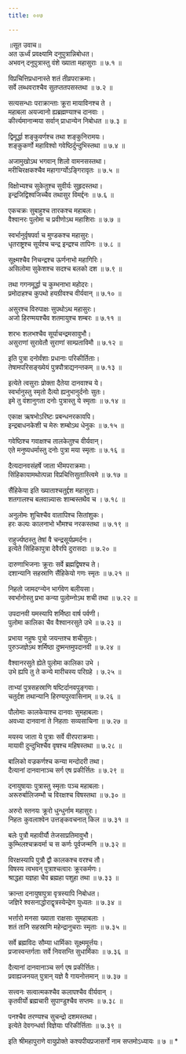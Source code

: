 ```yaml
---
title: ००७

---
```

॥सूत उवाच॥  
अत ऊर्ध्वं प्रवक्ष्यामि दनुपुत्रान्निबोधत।  
अभवन् दनुपुत्रास्तु वंशे ख्याता महासुराः ॥ ७.१ ॥  

विप्रचित्तिप्रधानास्ते शतं तीव्रपराक्रमाः।  
सर्वे लब्धवराश्चैव सुतप्ततपसस्तथा ॥ ७.२ ॥  

सत्यसन्धाः पराक्रान्ताः क्रूरा मायाविनश्च ते ।  
महाबला अयज्वानो ह्यब्रह्मण्याश्च दानवाः ।  
कीर्त्त्यमानान्मया सर्वान् प्राधान्येन निबोधत ॥ ७.३ ॥  

द्विमूर्द्धा शङ्कुवर्णश्च तथा शङ्कुनिरामयः।  
शङ्कुकर्णो महाविश्वो गवेष्ठिर्दुन्दुभिस्तथा ॥ ७.४ ॥  

अजामुखोऽथ भगवान् शिलो वामनसस्तथा।  
मरीचिरक्षकश्चैव महागार्ग्योऽङ्गिरावृतः ॥ ७.५ ॥  

विक्षोभ्यश्च सुकेतुश्च सुवीर्यः सुहृदस्तथा।  
इन्द्रजिद्विश्वजिच्चैव तथासुर विमर्द्दनः ॥ ७.६ ॥  

एकचक्रः सुबाहुश्च तारकश्च महाबलः।  
वैश्वानरः पुलोमा च प्रवीणोऽथ महाशिराः ॥ ७.७ ॥  

स्वर्भानुर्वृषपर्वा च मुण्डकश्च महासुरः।  
धृतराष्ट्रश्च सूर्यश्च चन्द्र इन्द्रश्च तापिनः ॥ ७.८ ॥  

सूक्ष्मश्चैव निचन्द्रश्च ऊर्णनाभो महागिरिः।  
असिलोमा सुकेशश्च सदश्च बलको दश ॥ ७.९ ॥  

तथा गगनमूर्द्धा च कुम्भनाभा महोदरः।  
प्रमोदाहश्च कुपथो हयग्रीवश्च वीर्यवान् ॥ ७.१० ॥  

असुरश्च विरुपाक्षः सुपथोऽथ महासुरः।  
अजो हिरण्मयश्चैव शतमायुश्च शम्बरः ॥ ७.११ ॥  

शरभः शलभश्चैव सूर्याचन्द्रमसावुभौ।  
असुराणां सुरावेतौ सुराणां साम्प्रताविमौ ॥ ७.१२ ॥  

इति पुत्रा दनोर्वंशाः प्रधानाः परिकीर्तिताः।  
तेषामपरिसङ्ख्येयं पुत्रपौत्राद्यनन्तकम् ॥ ७.१३ ॥  

इत्येते त्वसुराः प्रोक्ता दैतेया दानवाश्च ये।  
स्वर्भानुस्तु स्मृतो दैत्यो ह्यनुभानुर्दनोः सुतः।  
इमे तु वंशानुगता दनोः पुत्रास्तु ये स्मृताः ॥ ७.१४ ॥  

एकाक्ष ऋषभोऽरिष्टः प्रबन्धनरकावपि।  
इन्द्रबाधनकेशी च मेरुः शम्बोऽथ धेनुकः ॥ ७.१५ ॥  

गवेष्ठिश्च गवाक्षश्च तालकेतुश्च वीर्यवान्।  
एते मनुष्यधर्मास्तु दनोः पुत्रा मया स्मृताः ॥ ७.१६ ॥  

दैत्यदानवसंहर्षे जाता भीमपराक्रमाः।  
सिंहिकायामथोत्पन्ना विप्रचित्तिसुतास्त्विमे ॥ ७.१७ ॥  

सैंहिकेया इति ख्याताश्चतुर्द्दश महासुराः।  
शतगालश्च बलवान्न्यासः शाम्बस्तथैव च । ७.१८ ॥  

अनुलोमः शुचिश्चैव वातापिश्च सितांशुकः।  
हरः कल्पः कालनाभो भौमश्च नरकस्तथा ॥ ७.१९ ॥  

राहुर्ज्यष्ठस्तु तेषां वै चन्द्रसूर्यप्रमर्दनः।  
इत्येते सिंहिकापुत्रा देवैरपि दुरासदाः ॥ ७.२० ॥  

दारुणाभिजनाः क्रूराः सर्वे ब्रह्मद्विषश्च ते।  
दशान्यानि सहस्राणि सैंहिकेयो गणः स्मृतः ॥ ७.२१ ॥  

निहतो जामदग्न्येन भार्गवेण बलीयसा।  
स्वर्भानोस्तु प्रभा कन्या पुलोम्नोऽथ शची तथा ॥ ७.२२ ॥  

उपदानवी यमस्यापि शर्मिष्ठा वार्ष पर्वणी।  
पुलोमा कालिका चैव वैश्वानरसुते उभे ॥ ७.२३ ॥  

प्रभाया नहुषः पुत्रो जयन्तश्च शचीसुतः।  
पुरुञ्जज्ञेऽथ शर्मिष्ठा दुष्मन्तमुपदानवी ॥ ७.२४ ॥  

वैश्वानरसुते ह्येते पुलोमा कालिका उभे ।  
उभे ह्यपि तु ते कन्ये मारीचस्य परिग्रहे । ७.२५ ॥  

ताभ्यां पुत्रसहस्राणि षष्टिर्दानवपुङ्गवाः।  
चतुर्दश तथान्यानि हिरण्यपुरवासिनाम् ॥ ७.२६ ॥  

पौलोमाः कालकेयाश्च दानवाः सुमहाबलाः।  
अवध्या दानवानां ते निहताः सव्यसाचिना ॥ ७.२७ ॥  

मयस्य जाता ये पुत्राः सर्वे वीरपराक्रमाः।  
मायावी दुन्दुभिश्चैव वृषश्च महिषस्तथा ॥ ७.२८ ॥  

बालिको वज्रकर्णश्च कन्या मन्दोदरी तथा।  
दैत्यानां दानवानाञ्च सर्ग एष प्रकीर्त्तितः ॥ ७.२९ ॥  

दनायुषायाः पुत्रास्तु स्मृताः पञ्च महाबलाः।  
अरूरुर्बालिजम्भौ च विरक्षश्च विषस्तथा ॥ ७.३० ॥  

अरुरो स्तनयः क्रूरो धुन्धुर्नाम महासुरः।  
निहतः कुवलाश्वेन उत्तङ्कवचनात् किल ॥ ७.३१ ॥  

बलेः पुत्रौ महावीर्यौ तेजसाप्रतिमावुभौ।  
कुम्भिलश्चक्रवर्मा च स कर्णः पूर्वजन्मनि ॥ ७.३२ ॥  

विरक्षस्यापि पुत्रौ द्वौ कालकश्च वरश्च तौ।  
विषस्य त्वभवन् पुत्राश्चत्वारः क्रूरकर्मणः।  
श्राद्धहा यज्ञहा चैव ब्रह्महा पशुहा तथा ॥ ७.३३ ॥  

क्रान्ता दनायुषापुत्रा वृत्रस्यापि निबोधत।  
जज्ञिरे श्वसनाद्धोराद्वृत्रस्येन्द्रेण युध्यतः ॥ ७.३४ ॥  

भर्त्तारो मनसा ख्याता राक्षसाः सुमहाबलाः ।  
शतं तानि सहस्राणि महेन्द्रानुचराः स्मृताः ॥ ७.३५ ॥  

सर्वे ब्रह्मविदः सौम्या धार्मिकाः सूक्ष्ममूर्त्तयः।  
प्रजास्वन्तर्गताः सर्वे निवसन्ति सुधार्मिकाः ॥ ७.३६ ॥  

दैत्यानां दानवानाञ्च सर्ग एष प्रकीर्त्तितः।  
प्रवाह्यजनयत् पुत्रान् यज्ञे वै गायनोत्तमान् ॥ ७.३७ ॥  

सत्त्वनः सत्वात्मकश्चैव कलापश्चैव वीर्यवान् ।  
कृतवीर्यो ब्रह्मचारी सुपाण्डुश्चैव सप्तमः ॥ ७.३८ ॥  

पनश्चैव तरण्यश्च सुचन्द्रो दशमस्तथा।  
इत्येते देवगन्धर्वा विज्ञेयाः परिकीर्त्तिताः ॥ ७.३९ ॥  

इति श्रीमहापुराणे वायुप्रोक्ते कश्यपीयप्रजासर्गो नाम सप्तमोऽध्यायः ॥ ७ ॥ *